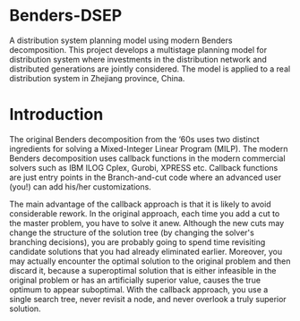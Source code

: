 # Benders-DSEP
A distribution system planning model using modern Benders decomposition. This project develops a multistage planning model for distribution system where investments in the distribution network and distributed generations are jointly considered. The model is applied to a real distribution system in Zhejiang province, China.


# Introduction

The original Benders decomposition from the ‘60s uses two distinct ingredients for solving a Mixed-Integer Linear Program (MILP). The modern Benders decomposition uses callback functions in the modern commercial solvers such as IBM ILOG Cplex, Gurobi, XPRESS etc. Callback functions are just entry points in the Branch-and-cut code where an advanced user (you!) can add his/her customizations.

The main advantage of the callback approach is that it is likely to avoid considerable rework. In the original approach, each time you add a cut to the master problem, you have to solve it anew. Although the new cuts may change the structure of the solution tree (by changing the solver's branching decisions), you are probably going to spend time revisiting candidate solutions that you had already eliminated earlier. Moreover, you may actually encounter the optimal solution to the original problem and then discard it, because a superoptimal solution that is either infeasible in the original problem or has an artificially superior value, causes the true optimum to appear suboptimal. With the callback approach, you use a single search tree, never revisit a node, and never overlook a truly superior solution.
